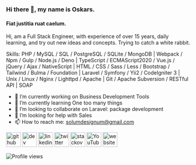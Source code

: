 ### Hi there 👋, my name is Oskars.
#### Fiat justitia ruat caelum.
Hi, am a Full Stack Engineer, with experience of over 15 years, daily learning, and try out new ideas and concepts.
Trying to catch a white rabbit.

Skills: PHP / MySQL / SQL / PostgreSQL / SQLite / MongoDB | Webpack / Npm / Gulp / Node.js / Deno | TypeScript / ECMAScript2020 / Vue.js / jQuery / Ajax / NativeScript | HTML / CSS / Sass / Less / Bootstrap / Tailwind / Bulma / Foundation | Laravel / Symfony / Yii2 / CodeIgniter 3 | Unix / Linux / Nginx / Lighttpd / Apache | Git / Apache Subversion / RESTful API | SOAP

- 🔭 I’m currently working on Business Development Tools 
- 🌱 I’m currently learning One too many things 
- 👯 I’m looking to collaborate on Laravel: package development 
- 🤔 I’m looking for help with Sales 
- 📫 How to reach me: solumdesignum@gmail.com 


[<img src='https://cdn.jsdelivr.net/npm/simple-icons@3.0.1/icons/github.svg' alt='github' height='40'>](https://github.com/faks)  [<img src='https://cdn.jsdelivr.net/npm/simple-icons@3.0.1/icons/dev-dot-to.svg' alt='dev' height='40'>](https://dev.to/faks)  [<img src='https://cdn.jsdelivr.net/npm/simple-icons@3.0.1/icons/linkedin.svg' alt='linkedin' height='40'>](https://www.linkedin.com/in/oskars-germovs-a94b3318a/)  [<img src='https://cdn.jsdelivr.net/npm/simple-icons@3.0.1/icons/twitter.svg' alt='twitter' height='40'>](https://twitter.com/faksx)  [<img src='https://cdn.jsdelivr.net/npm/simple-icons@3.0.1/icons/stackoverflow.svg' alt='stackoverflow' height='40'>](https://stackoverflow.com/users/4970477)  [<img src='https://cdn.jsdelivr.net/npm/simple-icons@3.0.1/icons/youtube.svg' alt='YouTube' height='40'>](https://www.youtube.com/c/hakerx1)  [<img src='https://cdn.jsdelivr.net/npm/simple-icons@3.0.1/icons/icloud.svg' alt='website' height='40'>](https://solum-designum.eu)  

![Profile views](https://gpvc.arturio.dev/faks)  
